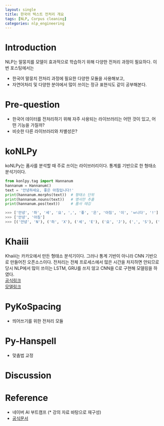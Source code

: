 ```yaml
---
layout: single
title: 한국어 텍스트 전처리 개요
tags: [NLP, Corpus cleaning]
categories: nlp_engineering
---
```

# Introduction
NLP는 말뭉치를 모델이 효과적으로 학습하기 위해 다양한 전처리 과정이 필요하다.
이번 포스팅에서는
- 한국어 말뭉치 전처리 과정에 필요한 다양한 모듈을 사용해보고,
- 자연어처리 및 다양한 분야에서 많이 쓰이는 정규 표현식도 같이 공부해본다.

# Pre-question
- 한국어 데이터를 전처리하기 위해 자주 사용되는 라이브러리는 어떤 것이 있고, 어떤 기능을 가질까?
- 비슷한 다른 라이브러리와 차별성은?

# koNLPy
koNLPy는 품사를 분석할 때 주로 쓰이는 라이브러리이다. 통계를 기반으로 한 형태소 분석기이다.
```python
from konlpy.tag import Hannanum
hannanum = Hannanum()
text = '안녕하세요, 좋은 아침입니다!'
print(hannanum.morphs(text))  # 형태소 단위
print(hannanum.nouns(text))   # 명사만 추출
print(hannanum.pos(text))     # 품사 태깅

>>> ['안녕', '하', '세', '요', ',', '좋', '은', '아침', '이', 'ㅂ니다', '!']
>>> ['안녕', '아침']
>>> [('안녕', 'N'), ('하', 'X'), ('세', 'E'), ('요', 'J'), (',', 'S'), ('좋', 'P'), ('은', 'E'), ('아침', 'N'), ('이', 'J'), ('ㅂ니다', 'E'), ('!', 'S')]
```

# Khaiii
Khaiii는 카카오에서 만든 형태소 분석기이다. 그러나 통계 기반이 아니라
CNN 기반으로 만들어진 오픈소스이다. 전처리는 전체 프로세스에서 많은 시간을 차지하면 안되므로
당시 NLP에서 많이 쓰이는 LSTM, GRU를 쓰지 않고 CNN을 C로 구현해 모델링을 하였다.    
[공식링크](https://github.com/kakao/khaiii)    
[모델링크](https://github.com/kakao/khaiii/wiki/CNN-%EB%AA%A8%EB%8D%B8)    

# PyKoSpacing
- 띄어쓰기를 위한 전처리 모듈

# Py-Hanspell
- 맞춤법 교정


# Discussion

# Reference
- 네이버 AI 부트캠프 (* 강의 자료 바탕으로 재구성)
- [공식문서](https://konlpy.org/ko/latest/index.html)